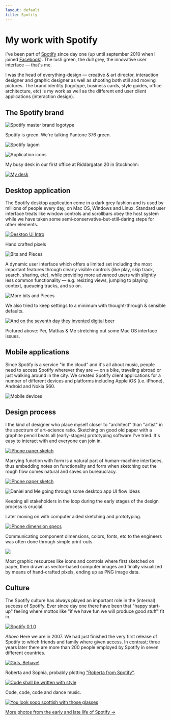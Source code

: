 ```yaml
---
layout: default
title: Spotify
---
```


# My work with Spotify

I've been part of [Spotify](http://www.spotify.com/) since day one (up until september 2010 when I joined [Facebook](http://www.facebook.com/)). The lush green, the dull grey, the innovative user interface — that's me.

I was the head of everything-design — creative & art director, interaction designer and graphic designer as well as shooting both still and moving pictures. The brand identity (logotype, business cards, style guides, office architecture, etc) is my work as well as the different end user client applications (interaction design).

## The Spotify brand

![Spotify master brand logotype](http://farm6.static.flickr.com/5125/5382366638_8a2ba86c8f_o.png)

Spotify is green. We're talking Pantone 376 green.

![Spotify lagom](http://farm6.static.flickr.com/5127/5382371790_a9f6fc1fcf_o.png)

![Application icons](http://farm6.static.flickr.com/5169/5381772429_852ab4f7f3_o.png)

My busy desk in our first office at Riddargatan 20 in Stockholm:

[![My desk](http://farm2.static.flickr.com/1022/560656051_c0cd88b1b3_z.jpg)](http://www.flickr.com/photos/rsms/560656051/)

## Desktop application

The Spotify desktop application come in a dark grey fashion and is used by millions of people every day, on Mac OS, Windows and Linux. Standard user interface treats like window controls and scrollbars obey the host system while we have taken some semi-conservative-but-still-daring steps for other elements.

[![Desktop Ui Intro](http://farm6.static.flickr.com/5283/5382380890_4ab64f90e4_o.png)](http://www.spotify.com/se/about/press/images/#application "More screenshots")

Hand crafted pixels

![Bits and Pieces](http://farm6.static.flickr.com/5247/5382398204_c92154536c_o.png)

A dynamic user interface which offers a limited set including the most important features through clearly visible controls (like play, skip track, search, sharing, etc), while providing more advanced users with slightly less common functionality — e.g. resizing views, jumping to playing context, queueing tracks, and so on.

![More bits and Pieces](http://farm6.static.flickr.com/5048/5382388654_4c3052e9c5_o.png)

We also tried to keep settings to a minimum with thought-through & sensible defaults.

[![And on the seventh day they invented digital beer](http://farm2.static.flickr.com/1211/939593111_7295cda871_z.jpg)](http://www.flickr.com/photos/rsms/939593111/)

Pictured above: Per, Mattias & Me stretching out some Mac OS interface issues.

## Mobile applications

Since Spotify is a service "in the cloud" and it's all about music, people need to access Spotify wherever they are — on a bike, traveling abroad or just walking around in the city. We created Spotify client applications for a number of different devices and platforms including Apple iOS (i.e. iPhone), Android and Nokia S60.

![Mobile devices](http://farm6.static.flickr.com/5248/5382405906_5ce375679a_o.jpg)

## Design process

I the kind of designer who place myself closer to "architect" than "artist" in the spectrum of art–science ratio. Sketching on good old paper with a graphite pencil beats all (early-stages) prototyping software I've tried. It's easy to interact with and everyone can join in.

[![iPhone paper sketch](http://farm5.static.flickr.com/4152/4949861138_7023347479_z.jpg)](http://farm5.static.flickr.com/4152/4949861138_7023347479_b.jpg)

Marrying function with form is a natural part of human–machine interfaces, thus embedding notes on functionality and form when sketching out the rough flow comes natural and saves on bureaucracy.

[![iPhone paper sketch](http://farm5.static.flickr.com/4141/4949861004_2a00cbcc21_z.jpg)](http://farm5.static.flickr.com/4141/4949861004_2a00cbcc21_b.jpg)

![Daniel and Me going through some desktop app UI flow ideas](http://farm5.static.flickr.com/4145/4949381655_87683554b1_z.jpg)

Keeping all stakeholders in the loop during the early stages of the design process is crucial.

Later moving on with computer aided sketching and prototyping.

[![iPhone dimension specs](http://farm5.static.flickr.com/4113/4949908730_952787b5a7_z.jpg)](http://farm5.static.flickr.com/4113/4949908730_952787b5a7_b.jpg)

Communicating component dimensions, colors, fonts, etc to the engineers was often done through simple print-outs.

![](http://farm5.static.flickr.com/4124/4949922204_b4235b5c71_z.jpg)

Most graphic resources like icons and controls where first sketched on paper, then drawn as vector-based computer images and finally visualized by means of hand-crafted pixels, ending up as PNG image data.

## Culture

The Spotify culture has always played an important role in the (internal) success of Spotify. Ever since day one there have been that "happy start-up" feeling where mottos like "if we have fun we will produce good stuff" fit in.

[![Spotify 0.1.0](http://farm1.static.flickr.com/203/512277312_02fe5129d9_z.jpg)](http://www.flickr.com/photos/rsms/512277312/)

*Above* Here we are in 2007. We had just finished the very first release of Spotify to which friends and family where given access. In contrast; three years later there are more than 200 people employed by Spotify in seven different countries.

[![Girls, Behave!](http://farm4.static.flickr.com/3115/2799252291_9ff37aa779_z.jpg)](http://www.flickr.com/photos/rsms/2799252291/)

Roberta and Sophia, probably plotting ["Roberta from Spotify"](http://www.independent.co.uk/life-style/gadgets-and-tech/features/tim-walker-like-a-charity-mugger-roberta-from-spotify-is-secretly-after-my-money-1667721.html).

[![Code shall be written with style](http://farm5.static.flickr.com/4059/4555696101_2b1a161808_z.jpg)](http://www.flickr.com/photos/rsms/4555696101/)

Code, code, code and dance music.

[![You look sooo scottish with those glasses](http://farm4.static.flickr.com/3069/2631445649_5133eaeb83_z.jpg)](http://www.flickr.com/photos/rsms/2631445649/)

[More photos from the early and late life of Spotify &rarr;](http://www.flickr.com/photos/rsms/tags/spotify/)
